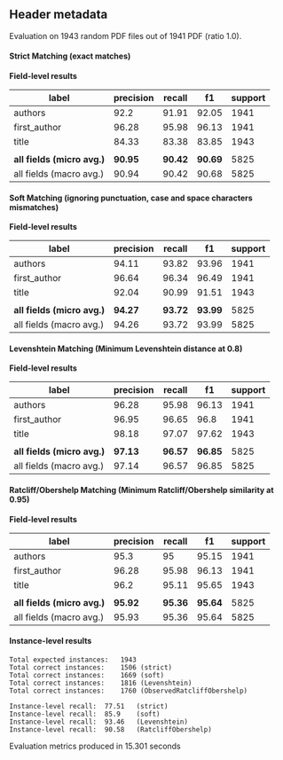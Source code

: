 
## Header metadata 

Evaluation on 1943 random PDF files out of 1941 PDF (ratio 1.0).

#### Strict Matching (exact matches)

**Field-level results**

| label            |  precision |   recall  |     f1     | support |
|---               |---         |---        |---         |---      |
| authors | 92.2 | 91.91 | 92.05 | 1941 |
| first_author | 96.28 | 95.98 | 96.13 | 1941 |
| title | 84.33 | 83.38 | 83.85 | 1943 |
|                  |            |           |            |         |
| **all fields (micro avg.)** | **90.95** | **90.42** | **90.69** | 5825 |
| all fields (macro avg.) | 90.94 | 90.42 | 90.68 | 5825 |



#### Soft Matching (ignoring punctuation, case and space characters mismatches)

**Field-level results**

| label            |  precision |   recall  |     f1     | support |
|---               |---         |---        |---         |---      |
| authors | 94.11 | 93.82 | 93.96 | 1941 |
| first_author | 96.64 | 96.34 | 96.49 | 1941 |
| title | 92.04 | 90.99 | 91.51 | 1943 |
|                  |            |           |            |         |
| **all fields (micro avg.)** | **94.27** | **93.72** | **93.99** | 5825 |
| all fields (macro avg.) | 94.26 | 93.72 | 93.99 | 5825 |



#### Levenshtein Matching (Minimum Levenshtein distance at 0.8)

**Field-level results**

| label            |  precision |   recall  |     f1     | support |
|---               |---         |---        |---         |---      |
| authors | 96.28 | 95.98 | 96.13 | 1941 |
| first_author | 96.95 | 96.65 | 96.8 | 1941 |
| title | 98.18 | 97.07 | 97.62 | 1943 |
|                  |            |           |            |         |
| **all fields (micro avg.)** | **97.13** | **96.57** | **96.85** | 5825 |
| all fields (macro avg.) | 97.14 | 96.57 | 96.85 | 5825 |



#### Ratcliff/Obershelp Matching (Minimum Ratcliff/Obershelp similarity at 0.95)

**Field-level results**

| label            |  precision |   recall  |     f1     | support |
|---               |---         |---        |---         |---      |
| authors | 95.3 | 95 | 95.15 | 1941 |
| first_author | 96.28 | 95.98 | 96.13 | 1941 |
| title | 96.2 | 95.11 | 95.65 | 1943 |
|                  |            |           |            |         |
| **all fields (micro avg.)** | **95.92** | **95.36** | **95.64** | 5825 |
| all fields (macro avg.) | 95.93 | 95.36 | 95.64 | 5825 |


#### Instance-level results

```
Total expected instances: 	1943
Total correct instances: 	1506 (strict) 
Total correct instances: 	1669 (soft) 
Total correct instances: 	1816 (Levenshtein) 
Total correct instances: 	1760 (ObservedRatcliffObershelp) 

Instance-level recall:	77.51	(strict) 
Instance-level recall:	85.9	(soft) 
Instance-level recall:	93.46	(Levenshtein) 
Instance-level recall:	90.58	(RatcliffObershelp) 
```

Evaluation metrics produced in 15.301 seconds

